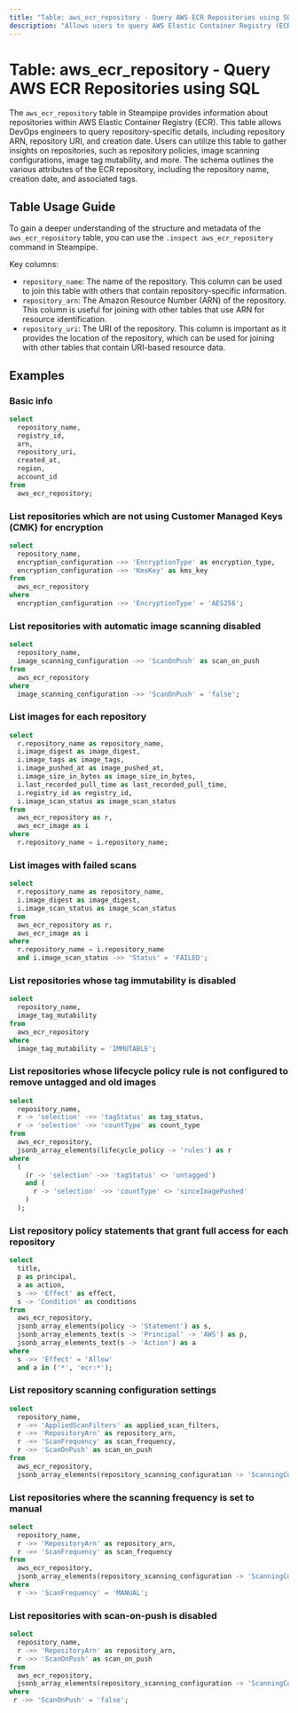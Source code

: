 ```yaml
---
title: "Table: aws_ecr_repository - Query AWS ECR Repositories using SQL"
description: "Allows users to query AWS Elastic Container Registry (ECR) Repositories and retrieve detailed information about each repository."
---
```


# Table: aws_ecr_repository - Query AWS ECR Repositories using SQL

The `aws_ecr_repository` table in Steampipe provides information about repositories within AWS Elastic Container Registry (ECR). This table allows DevOps engineers to query repository-specific details, including repository ARN, repository URI, and creation date. Users can utilize this table to gather insights on repositories, such as repository policies, image scanning configurations, image tag mutability, and more. The schema outlines the various attributes of the ECR repository, including the repository name, creation date, and associated tags.

## Table Usage Guide

To gain a deeper understanding of the structure and metadata of the `aws_ecr_repository` table, you can use the `.inspect aws_ecr_repository` command in Steampipe.

Key columns:

- `repository_name`: The name of the repository. This column can be used to join this table with others that contain repository-specific information.
- `repository_arn`: The Amazon Resource Number (ARN) of the repository. This column is useful for joining with other tables that use ARN for resource identification.
- `repository_uri`: The URI of the repository. This column is important as it provides the location of the repository, which can be used for joining with other tables that contain URI-based resource data.

## Examples

### Basic info

```sql
select
  repository_name,
  registry_id,
  arn,
  repository_uri,
  created_at,
  region,
  account_id
from
  aws_ecr_repository;
```

### List repositories which are not using Customer Managed Keys (CMK) for encryption

```sql
select
  repository_name,
  encryption_configuration ->> 'EncryptionType' as encryption_type,
  encryption_configuration ->> 'KmsKey' as kms_key
from
  aws_ecr_repository
where
  encryption_configuration ->> 'EncryptionType' = 'AES256';
```

### List repositories with automatic image scanning disabled

```sql
select
  repository_name,
  image_scanning_configuration ->> 'ScanOnPush' as scan_on_push
from
  aws_ecr_repository
where
  image_scanning_configuration ->> 'ScanOnPush' = 'false';
```

### List images for each repository

```sql
select
  r.repository_name as repository_name,
  i.image_digest as image_digest,
  i.image_tags as image_tags,
  i.image_pushed_at as image_pushed_at,
  i.image_size_in_bytes as image_size_in_bytes,
  i.last_recorded_pull_time as last_recorded_pull_time,
  i.registry_id as registry_id,
  i.image_scan_status as image_scan_status
from
  aws_ecr_repository as r,
  aws_ecr_image as i
where
  r.repository_name = i.repository_name;
```

### List images with failed scans

```sql
select
  r.repository_name as repository_name,
  i.image_digest as image_digest,
  i.image_scan_status as image_scan_status
from
  aws_ecr_repository as r,
  aws_ecr_image as i
where
  r.repository_name = i.repository_name
  and i.image_scan_status ->> 'Status' = 'FAILED';
```

### List repositories whose tag immutability is disabled

```sql
select
  repository_name,
  image_tag_mutability
from
  aws_ecr_repository
where
  image_tag_mutability = 'IMMUTABLE';
```

### List repositories whose lifecycle policy rule is not configured to remove untagged and old images

```sql
select
  repository_name,
  r -> 'selection' ->> 'tagStatus' as tag_status,
  r -> 'selection' ->> 'countType' as count_type
from
  aws_ecr_repository,
  jsonb_array_elements(lifecycle_policy -> 'rules') as r
where
  (
    (r -> 'selection' ->> 'tagStatus' <> 'untagged')
    and (
      r -> 'selection' ->> 'countType' <> 'sinceImagePushed'
    )
  );
```

### List repository policy statements that grant full access for each repository

```sql
select
  title,
  p as principal,
  a as action,
  s ->> 'Effect' as effect,
  s -> 'Condition' as conditions
from
  aws_ecr_repository,
  jsonb_array_elements(policy -> 'Statement') as s,
  jsonb_array_elements_text(s -> 'Principal' -> 'AWS') as p,
  jsonb_array_elements_text(s -> 'Action') as a
where
  s ->> 'Effect' = 'Allow'
  and a in ('*', 'ecr:*');
```

### List repository scanning configuration settings

```sql
select
  repository_name,
  r ->> 'AppliedScanFilters' as applied_scan_filters,
  r ->> 'RepositoryArn' as repository_arn,
  r ->> 'ScanFrequency' as scan_frequency,
  r ->> 'ScanOnPush' as scan_on_push
from
  aws_ecr_repository,
  jsonb_array_elements(repository_scanning_configuration -> 'ScanningConfigurations') as r;

```

### List repositories where the scanning frequency is set to manual

```sql
select
  repository_name,
  r ->> 'RepositoryArn' as repository_arn,
  r ->> 'ScanFrequency' as scan_frequency
from
  aws_ecr_repository,
  jsonb_array_elements(repository_scanning_configuration -> 'ScanningConfigurations') as r
where
  r ->> 'ScanFrequency' = 'MANUAL';
```

### List repositories with scan-on-push is disabled

```sql
select
  repository_name,
  r ->> 'RepositoryArn' as repository_arn,
  r ->> 'ScanOnPush' as scan_on_push
from
  aws_ecr_repository,
  jsonb_array_elements(repository_scanning_configuration -> 'ScanningConfigurations') as r
where
 r ->> 'ScanOnPush' = 'false';
```
